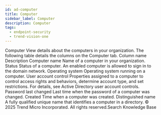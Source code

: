 ```yaml
---
id: ad-computer
title: Computer
sidebar_label: Computer
description: Computer
tags:
  - endpoint-security
  - trend-vision-one
---
```


 Computer View details about the computers in your organization. The following table details the columns on the Computer tab. Column name Description Computer name Name of a computer in your organization. Status Status of a computer. An enabled computer is allowed to sign in to the domain network. Operating system Operating system running on a computer. User account control Properties assigned to a computer to control access rights and behaviors, determine account type, and set restrictions. For details, see Active Directory user account controls. Password last changed Last time when the password of a computer was changed. Created Time when a computer was created. Distinguished name A fully qualified unique name that identifies a computer in a directory. © 2025 Trend Micro Incorporated. All rights reserved.Search Knowledge Base